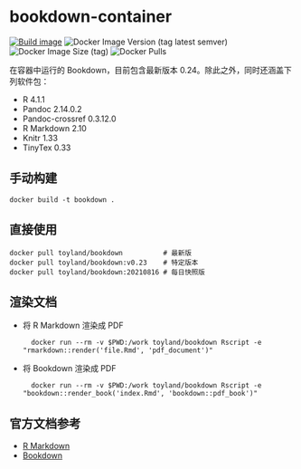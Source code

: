 <!--
SPDX-FileCopyrightText: 2021 Xiaodong Xu <xuxiaodong@pm.me>

SPDX-License-Identifier: MIT
-->

# bookdown-container

[![Build image](https://github.com/xuxiaodong/bookdown-container/actions/workflows/build-image.yml/badge.svg)](https://github.com/xuxiaodong/bookdown-container/actions/workflows/build-image.yml) ![Docker Image Version (tag latest semver)](https://img.shields.io/docker/v/toyland/bookdown/v0.24) ![Docker Image Size (tag)](https://img.shields.io/docker/image-size/toyland/bookdown/latest) ![Docker Pulls](https://img.shields.io/docker/pulls/toyland/bookdown)

在容器中运行的 Bookdown，目前包含最新版本 0.24。除此之外，同时还涵盖下列软件包：

- R 4.1.1
- Pandoc 2.14.0.2
- Pandoc-crossref 0.3.12.0
- R Markdown 2.10
- Knitr 1.33
- TinyTex 0.33

## 手动构建

    docker build -t bookdown .

## 直接使用

    docker pull toyland/bookdown          # 最新版
	docker pull toyland/bookdown:v0.23    # 特定版本
    docker pull toyland/bookdown:20210816 # 每日快照版

## 渲染文档

- 将 R Markdown 渲染成 PDF

        docker run --rm -v $PWD:/work toyland/bookdown Rscript -e "rmarkdown::render('file.Rmd', 'pdf_document')"

- 将 Bookdown 渲染成 PDF

        docker run --rm -v $PWD:/work toyland/bookdown Rscript -e "bookdown::render_book('index.Rmd', 'bookdown::pdf_book')"

## 官方文档参考

- [R Markdown](https://rmarkdown.rstudio.com)
- [Bookdown](https://bookdown.org/yihui/bookdown/)
